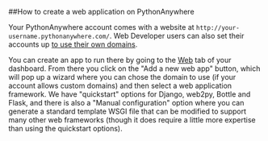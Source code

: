 
<!--
.. title: Webapp basics
.. slug: WebAppBasics
.. date: 2015-05-13 14:35:28 UTC+01:00
.. tags:
.. category:
.. link:
.. description:
.. type: text
-->





##How to create a web application on PythonAnywhere


Your PythonAnywhere account comes with a website at `http://your-username.pythonanywhere.com/`. Web Developer users can also set their accounts up [to use their own domains](/pages/OwnDomains). 

You can create an app to run there by going to the [Web](https://www.pythonanywhere.com/web_app_setup/) tab of your dashboard. From there you click on the "Add a new web app" button, which will pop up a wizard where you can chose the domain to use (if your account allows custom domains) and then select a web application framework. We have "quickstart" options for Django, web2py, Bottle and Flask, and there is also a "Manual configuration" option where you can generate a standard template WSGI file that can be modified to support many other web frameworks (though it does require a little more expertise than using the quickstart options). 
